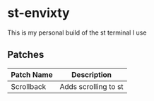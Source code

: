 # st-envixty

This is my personal build of the st terminal I use

## Patches

| Patch Name | Description          |
|------------|----------------------|
| Scrollback | Adds scrolling to st |
